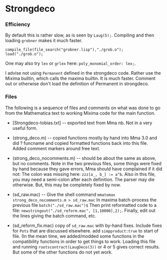 # Strongdeco

### Efficiency

By default this is rather slow, as is seen by  `Laug(5);`.
Compiling and then loading `grobner` makes it much faster.
```
compile_file(file_search("grobner.lisp"),"./grob.o");
load("./grob.o");
```

One may also try `lex` or `grlex` here:
 `poly_monomial_order: lex;`.

I advise not using `Permanent` defined in the strongdeco code. Rather use the Mixima builtin,
which calls the maxima builtin. It is much faster. Comment out or otherwise
don't load the definition of Permanent in strongdeco.


### Files

The following is a sequence of files and comments on what was done to go from the Mathematica text to working
Mixima code for the main function.

* [Strongdeco-tobias.txt] -- exported text from Mma nb. Not in a very useful form.

* (strong_deco.m)   --  copied functions mostly by hand into Mma 3.0 and did
  ? funcname and copied formatted  functions  back into this file. Added
   comment markers around free text.

* (strong_deco_nocomments.m) -- should be about the same as above, but no comments.
   Note in the two previous files, some things were fixed by hand because they gave
   errors, Mma should have complained if it did not:
   The colon was missing here: `zzz[a_, b_] := a^b`.
   Also in this file, you may need  a semi-colon after each definition. The parser
   may die otherwise. But, this may be completely fixed by now.


* (sd_raw.mac) -- Give the shell command  `mmatomax strong_deco_nocomments.m > sd_raw.mac`
  In maxima batch-process the previous file  `batch("./sd_raw.mac")$`
  Then print reformatted code to a file:
  `newstringout("./sd_reform.mac", [1,10000],2);`.
   Finally, edit out the lines giving the batch command, etc.

* (sd_reform_fix.mac)  copy of `sd_raw.mac` with by-hand fixes. Include fixes
     for `Pots` that are discussed elsewhere. add `simpproduct:true` to start of file.
     (In the mean time, we added/modded some functions in the compatibility functions
     in order to get things to work.
     Loading this file and running `rootscontract(LaugDeco(3))` or 4 or 5 gives correct results.
      But some of the other functions do not yet work.

<!--  LocalWords:  Strongdeco Laug grobner lex grlex monomial Mixima
 -->
<!--  LocalWords:  strongdeco mma tobias txt nb deco funcname zzz sd
 -->
<!--  LocalWords:  nocomments mmatomax newstringout simpproduct
 -->
<!--  LocalWords:  LaugDeco rootscontract
 -->
